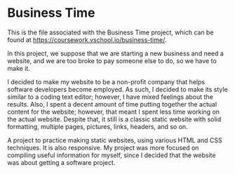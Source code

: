 # Business Time

This is the file associated with the Business Time project, which can be found at https://coursework.vschool.io/business-time/.

In this project, we suppose that we are starting a new business and need a website, and we are too broke to pay someone else to do, so we have to make it.

I decided to make my website to be a non-profit company that helps software developers become employed. As such, I decided to make its style similar to a coding text editor; however, I have mixed feelings about the results. Also, I spent a decent amount of time putting together the actual content for the website; however, that meant I spent less time working on the actual website. Despite that, it still is a classic static website with solid formatting, multiple pages, pictures, links, headers, and so on. 

A project to practice making static websites, using various HTML and CSS techniques. It is also responsive. My project was more focused on compiling useful information for myself, since I decided that the website was about getting a software project.
